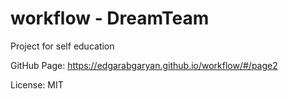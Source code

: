 # workflow - DreamTeam

Project for self education

GitHub Page: https://edgarabgaryan.github.io/workflow/#/page2

License: MIT
